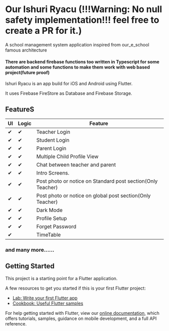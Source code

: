 # Our Ishuri Ryacu (!!!Warning: No null safety implementation!!! feel free to create a PR for it.)

A school management system application inspired from our_e_school famous architecture

#### There are backend firebase functions too written in Typescript for some automation and some functions to make them work with web based project(future proof)

Ishuri Ryacu is an app build for iOS and Android using Flutter.

It uses Firebase FireStore as Database and Firebase Storage.

## FeatureS

| UI  | Logic | Feature                                                     |
| --- | ----- | ----------------------------------------------------------- |
| ✔   | ✔     | Teacher Login                                               |
| ✔   | ✔     | Student Login                                               |
| ✔   | ✔     | Parent Login                                                |
| ✔   | ✔     | Multiple Child Profile View                                 |
| ✔   | ✔     | Chat between teacher and parent                             |
| ✔   | ✔     | Intro Screens.                                              |
| ✔   | ✔     | Post photo or notice on Standard post section(Only Teacher) |
| ✔   | ✔     | Post photo or notice on global post section(Only Teacher)   |
| ✔   | ✔     | Dark Mode                                                   |
| ✔   | ✔     | Profile Setup                                               |
| ✔   | ✔     | Forget Password                                             |
| ✔   |       | TimeTable                                                   |

### and many more......

## Getting Started

This project is a starting point for a Flutter application.

A few resources to get you started if this is your first Flutter project:

- [Lab: Write your first Flutter app](https://flutter.dev/docs/get-started/codelab)
- [Cookbook: Useful Flutter samples](https://flutter.dev/docs/cookbook)

For help getting started with Flutter, view our
[online documentation](https://flutter.dev/docs), which offers tutorials,
samples, guidance on mobile development, and a full API reference.
